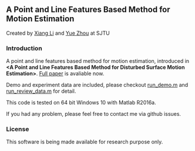 ## A Point and Line Features Based Method for Motion Estimation

Created by [Xiang Li](http://xxli.me) and [Yue Zhou](http://cvpr.sjtu.edu.cn/home.aspx) at SJTU

### Introduction

A point and line features based method for motion estimation, introduced in **&lt;A Point and Line Features Based Method for Disturbed Surface Motion Estimation&gt;**. [Full paper](http://xxli.me/publication/iconip17.pdf) is avaliable now.

Demo and experiment data are included, please checkout [run_demo.m](/run_demo.m) and [run_review_data.m](/run_review_data.m) for detail.

This code is tested on 64 bit Windows 10 with Matlab R2016a. 

If you had any problem, please feel free to contact me via github issues.

### License

This software is being made available for research purpose only.
